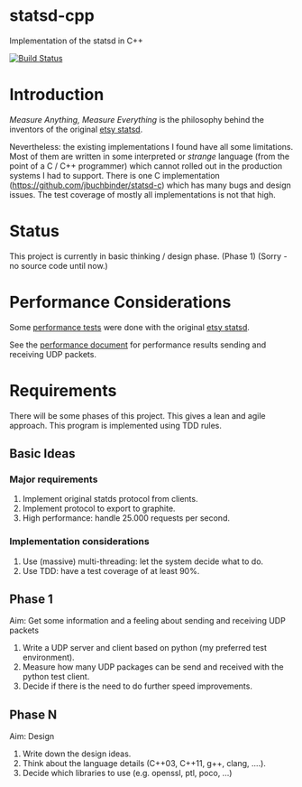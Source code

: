 statsd-cpp
==========

Implementation of the statsd in C++

[![Build
Status](https://secure.travis-ci.org/flonatel/statsd-cpp.png)](http://travis-ci.org/flonatel/statsd-cpp)

# Introduction #

*Measure Anything, Measure Everything* is the philosophy behind the
inventors of the original [etsy statsd](https://github.com/etsy/statsd/).

Nevertheless: the existing implementations I found have all some
limitations.  Most of them are written in some interpreted or
*strange* language (from the point of a C / C++ programmer) which
cannot rolled out in the production systems I had to support. There is
one C implementation (https://github.com/jbuchbinder/statsd-c) which
has many bugs and design issues. The test coverage of mostly all
implementations is not that high.

# Status #

This project is currently in basic thinking / design phase. (Phase 1)
(Sorry - no source code until now.)

# Performance Considerations #
Some [performance tests](doc/PerformanceEtsyStatsd.md) were done with
the original [etsy statsd](https://github.com/etsy/statsd/).

See the [performance document](doc/PerformanceTests.md) for performance results
sending and receiving UDP packets.

# Requirements #

There will be some phases of this project. This gives a lean and agile
approach.  This program is implemented using TDD rules.

## Basic Ideas ##

### Major requirements ###

 1. Implement original statds protocol from clients.
 2. Implement protocol to export to graphite.
 3. High performance: handle 25.000 requests per second.

### Implementation considerations ###

 1. Use (massive) multi-threading: let the system decide what to do.
 2. Use TDD: have a test coverage of at least 90%.

## Phase 1 ##

Aim: Get some information and a feeling about sending and receiving UDP
     packets

 1. Write a UDP server and client based on python (my preferred test
    environment).
 2. Measure how many UDP packages can be send and received with the
    python test client.
 3. Decide if there is the need to do further speed improvements.

## Phase N ##

Aim: Design

 1. Write down the design ideas.
 2. Think about the language details (C++03, C++11, g++, clang, ....).
 3. Decide which libraries to use (e.g. openssl, ptl, poco, ...)

